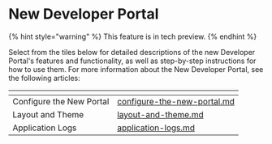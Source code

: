 # New Developer Portal

{% hint style="warning" %}
This feature is in tech preview.
{% endhint %}

Select from the tiles below for detailed descriptions of the new Developer Portal's features and functionality, as well as step-by-step instructions for how to use them. For more information about the New Developer Portal, see the following articles:

<table data-view="cards"><thead><tr><th></th><th data-hidden data-card-target data-type="content-ref"></th></tr></thead><tbody><tr><td>Configure the New Portal</td><td><a href="configure-the-new-portal.md">configure-the-new-portal.md</a></td></tr><tr><td>Layout and Theme</td><td><a href="layout-and-theme.md">layout-and-theme.md</a></td></tr><tr><td>Application Logs</td><td><a href="application-logs.md">application-logs.md</a></td></tr></tbody></table>
